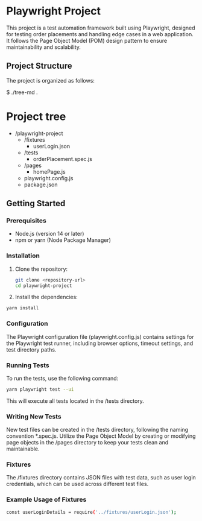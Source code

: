 # Playwright Project

This project is a test automation framework built using Playwright, designed for testing order placements and handling edge cases in a web application. It follows the Page Object Model (POM) design pattern to ensure maintainability and scalability.

## Project Structure

The project is organized as follows:

$ ./tree-md .
# Project tree

 * /playwright-project
   * /fixtures
     * userLogin.json
   * /tests
     * orderPlacement.spec.js
   * /pages
     * homePage.js  
   * playwright.config.js
   * package.json


## Getting Started

### Prerequisites

- Node.js (version 14 or later)
- npm or yarn (Node Package Manager)

### Installation

1. Clone the repository:

   ```bash
   git clone <repository-url>
   cd playwright-project

2. Install the dependencies:
 ```bash
 yarn install
```
### Configuration
The Playwright configuration file (playwright.config.js) contains settings for the Playwright test runner, including browser options, timeout settings, and test directory paths.

### Running Tests
To run the tests, use the following command:
```bash
yarn playwright test --ui
```

This will execute all tests located in the /tests directory.

### Writing New Tests
New test files can be created in the /tests directory, following the naming convention *.spec.js.
Utilize the Page Object Model by creating or modifying page objects in the /pages directory to keep your tests clean and maintainable.

### Fixtures
The /fixtures directory contains JSON files with test data, such as user login credentials, which can be used across different test files.

### Example Usage of Fixtures
```bash 
const userLoginDetails = require('../fixtures/userLogin.json');
```
